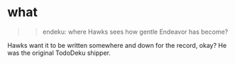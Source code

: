 # what

>>endeku: where Hawks sees how gentle Endeavor has become?

Hawks want it to be written somewhere and down for the record, okay? He was the original TodoDeku shipper.

